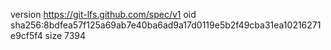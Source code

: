 version https://git-lfs.github.com/spec/v1
oid sha256:8bdfea57f125a69ab7e40ba6ad9a17d0119e5b2f49cba31ea10216271e9cf5f4
size 7394
